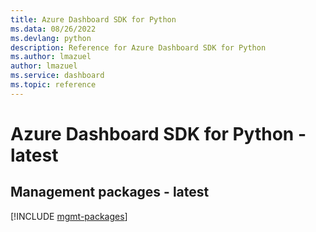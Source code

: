 ```yaml
---
title: Azure Dashboard SDK for Python
ms.data: 08/26/2022
ms.devlang: python
description: Reference for Azure Dashboard SDK for Python
ms.author: lmazuel
author: lmazuel
ms.service: dashboard
ms.topic: reference
---
```

# Azure Dashboard SDK for Python - latest

## Management packages - latest
[!INCLUDE [mgmt-packages](dashboard-mgmt-index.md)]